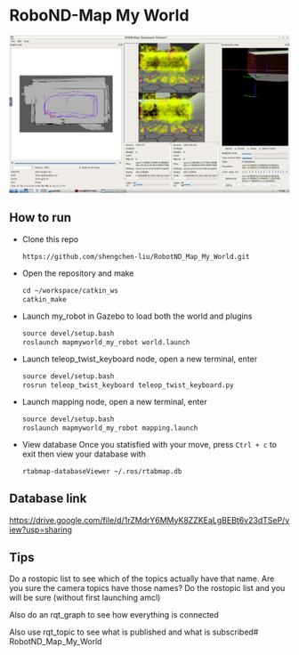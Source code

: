 # RoboND-Map My World

![](videos/screenshot.png)

## How to run

* Clone this repo

  ```
  https://github.com/shengchen-liu/RobotND_Map_My_World.git
  ```

* Open the repository and make

  ```shell
  cd ~/workspace/catkin_ws
  catkin_make
  ```

* Launch my_robot in Gazebo to load both the world and plugins

  ```shell
  source devel/setup.bash
  roslaunch mapmyworld_my_robot world.launch
  ```

* Launch teleop_twist_keyboard node, open a new terminal, enter

  ```shell
  source devel/setup.bash
  rosrun teleop_twist_keyboard teleop_twist_keyboard.py
  ```

* Launch mapping node, open a new terminal, enter

  ```shell
  source devel/setup.bash
  roslaunch mapmyworld_my_robot mapping.launch
  ```

* View database Once you statisfied with your move, press `Ctrl + c` to exit then view your database with

  ```
  rtabmap-databaseViewer ~/.ros/rtabmap.db
  ```

## Database link

https://drive.google.com/file/d/1rZMdrY6MMyK8ZZKEaLgBEBt6v23dTSeP/view?usp=sharing

## Tips

Do a rostopic list to see which of the topics actually have that name. Are you sure the camera topics have those names? Do the rostopic list and you will be sure (without first launching amcl)

Also do an rqt_graph to see how everything is connected

Also use rqt_topic to see what is published and what is subscribed# RobotND_Map_My_World

